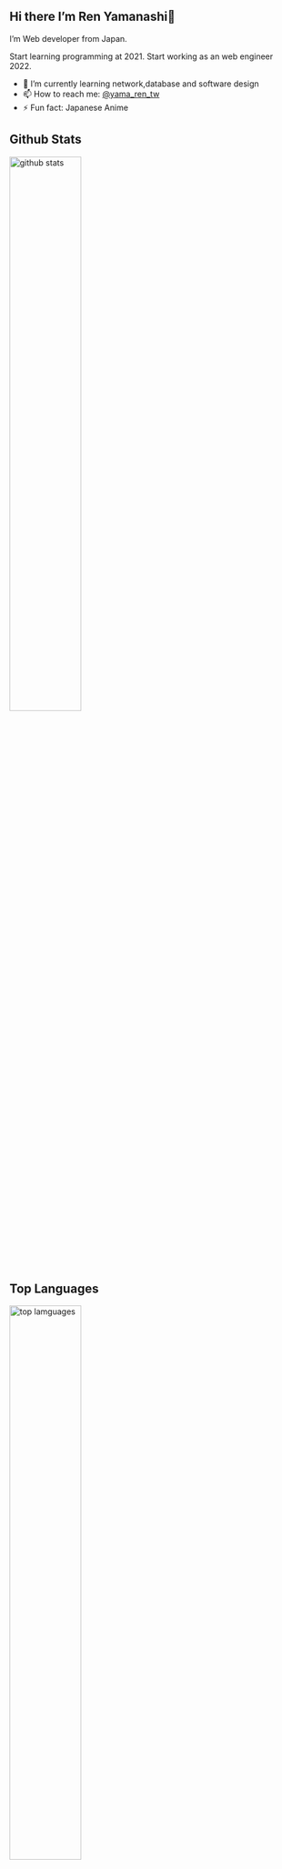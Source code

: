 ## Hi there I’m Ren Yamanashi👋

I’m Web developer from Japan.

Start learning programming at 2021.
Start working as an web engineer 2022.

- 🌱 I’m currently learning network,database and software design
- 📫 How to reach me: [@yama_ren_tw](https://twitter.com/yama_ren_tw)
- ⚡ Fun fact: Japanese Anime

## Github Stats
<img src="https://github-readme-stats.vercel.app/api?username=ren-yamanashi&show_icons=true&theme=gotham" alt="github stats" width="50%"/>



## Top Languages
<img src="https://github-readme-stats.vercel.app/api/top-langs/?username=ren-yamanashi&layout=compact&theme=dark" alt="top lamguages" width="50%" >


## Github Streaks
<img src="https://github-readme-streak-stats.herokuapp.com/?user=ren-yamanashi&theme=dark" alt="github streaks" width="50%" >
